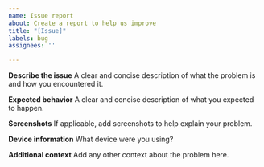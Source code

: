 ```yaml
---
name: Issue report
about: Create a report to help us improve
title: "[Issue]"
labels: bug
assignees: ''

---
```


**Describe the issue**
A clear and concise description of what the problem is and how you encountered it.

**Expected behavior**
A clear and concise description of what you expected to happen.

**Screenshots**
If applicable, add screenshots to help explain your problem.

**Device information**
What device were you using?

**Additional context**
Add any other context about the problem here.
